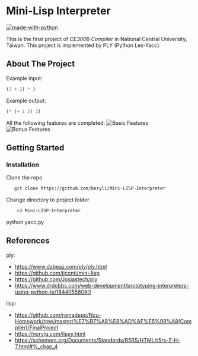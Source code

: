 # Mini-Lisp Interpreter

[![made-with-python](https://img.shields.io/badge/Made%20with-Python-1f425f.svg)](https://www.python.org/)

This is the final project of _CE3006 Compiler_ in National Central University, Taiwan.
This project is implemented by PLY (Python Lex-Yacc).

<!-- ABOUT THE PROJECT -->
## About The Project
Example input:
```lisp
(1 + 2) * 3
```
Example output:
```lisp
(* (+ 1 2) 3)
```
All the following features are completed:
![Basic Features](https://i.imgur.com/Nklw0uG.png)
![Bonus Features](https://i.imgur.com/KV0SOt2.png)



<!-- GETTING STARTED -->
## Getting Started
### Installation
Clone the repo
``` bash
   git clone https://github.com/beryli/Mini-LISP-Interpreter
```
Change directory to project folder
``` bash
    cd Mini-LISP-Interpreter
```
python yacc.py
   

<!-- REFERENCES -->
## References
ply:
 -  https://www.dabeaz.com/ply/ply.html
 -  https://github.com/jjconti/mini-lisp
 -  https://github.com/Josiastech/ply
 -  https://www.drdobbs.com/web-development/prototyping-interpreters-using-python-le/184405580#l1

lisp:
 -  https://github.com/ramadepo/Ncu-Homework/tree/master/%E7%B7%A8%E8%AD%AF%E5%99%A8(Compiler)/FinalProject
 -  https://norvig.com/lispy.html
 -  https://schemers.org/Documents/Standards/R5RS/HTML/r5rs-Z-H-7.html#%_chap_4
<!-- * [Text](https:URL) -->
